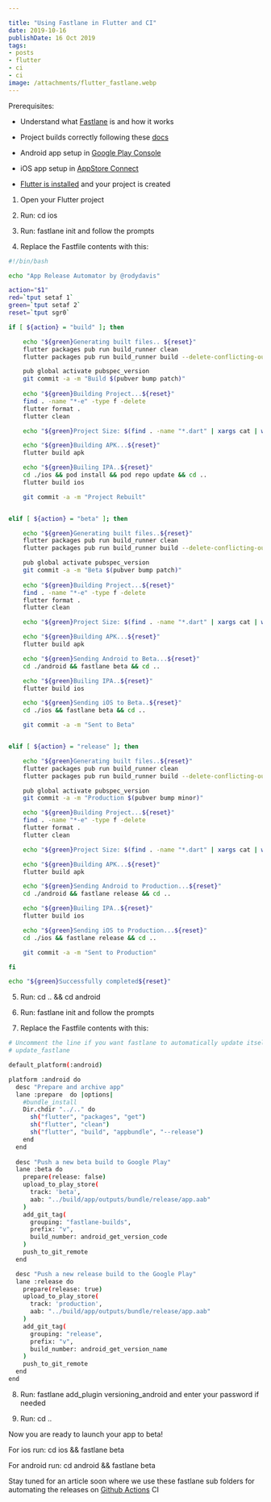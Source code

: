 ```yaml
---

title: "Using Fastlane in Flutter and CI"
date: 2019-10-16
publishDate: 16 Oct 2019
tags:
- posts
- flutter
- ci
- ci
image: /attachments/flutter_fastlane.webp
---
```


Prerequisites:

* Understand what [Fastlane](https://fastlane.tools/) is and how it works

* Project builds correctly following these [docs](https://flutter.dev/docs/deployment/cd)

* Android app setup in [Google Play Console](https://developer.android.com/distribute/console)

* iOS app setup in [AppStore Connect](https://appstoreconnect.apple.com/)

* [Flutter is installed](https://flutter.dev/docs/get-started/install) and your project is created

1. Open your Flutter project

1. Run: cd ios

1. Run: fastlane init and follow the prompts

1. Replace the Fastfile contents with this:

```bash
#!/bin/bash

echo "App Release Automator by @rodydavis"

action="$1"
red=`tput setaf 1`
green=`tput setaf 2`
reset=`tput sgr0`

if [ ${action} = "build" ]; then

    echo "${green}Generating built files.. ${reset}"
    flutter packages pub run build_runner clean
    flutter packages pub run build_runner build --delete-conflicting-outputs

    pub global activate pubspec_version
    git commit -a -m "Build $(pubver bump patch)"
    
    echo "${green}Building Project...${reset}"
    find . -name "*-e" -type f -delete
    flutter format .
    flutter clean

    echo "${green}Project Size: $(find . -name "*.dart" | xargs cat | wc -c)${reset}"

    echo "${green}Building APK...${reset}"
    flutter build apk

    echo "${green}Builing IPA..${reset}"
    cd ./ios && pod install && pod repo update && cd ..
    flutter build ios

    git commit -a -m "Project Rebuilt"


elif [ ${action} = "beta" ]; then

    echo "${green}Generating built files..${reset}"
    flutter packages pub run build_runner clean
    flutter packages pub run build_runner build --delete-conflicting-outputs

    pub global activate pubspec_version
    git commit -a -m "Beta $(pubver bump patch)"
    
    echo "${green}Building Project...${reset}"
    find . -name "*-e" -type f -delete
    flutter format .
    flutter clean

    echo "${green}Project Size: $(find . -name "*.dart" | xargs cat | wc -c)${reset}"

    echo "${green}Building APK...${reset}"
    flutter build apk

    echo "${green}Sending Android to Beta...${reset}"
    cd ./android && fastlane beta && cd ..

    echo "${green}Builing IPA..${reset}"
    flutter build ios

    echo "${green}Sending iOS to Beta..${reset}"
    cd ./ios && fastlane beta && cd ..

    git commit -a -m "Sent to Beta"


elif [ ${action} = "release" ]; then

    echo "${green}Generating built files..${reset}"
    flutter packages pub run build_runner clean
    flutter packages pub run build_runner build --delete-conflicting-outputs

    pub global activate pubspec_version
    git commit -a -m "Production $(pubver bump minor)"

    echo "${green}Building Project...${reset}"
    find . -name "*-e" -type f -delete
    flutter format .
    flutter clean

    echo "${green}Project Size: $(find . -name "*.dart" | xargs cat | wc -c)${reset}"

    echo "${green}Building APK...${reset}"
    flutter build apk

    echo "${green}Sending Android to Production...${reset}"
    cd ./android && fastlane release && cd ..

    echo "${green}Builing IPA..${reset}"
    flutter build ios

    echo "${green}Sending iOS to Production...${reset}"
    cd ./ios && fastlane release && cd ..

    git commit -a -m "Sent to Production"

fi

echo "${green}Successfully completed${reset}"
```

5. Run: cd .. && cd android

6. Run: fastlane init and follow the prompts

7. Replace the Fastfile contents with this:

```bash
# Uncomment the line if you want fastlane to automatically update itself
# update_fastlane

default_platform(:android)

platform :android do
  desc "Prepare and archive app"
  lane :prepare  do |options|
    #bundle_install
    Dir.chdir "../.." do
      sh("flutter", "packages", "get")
      sh("flutter", "clean")
      sh("flutter", "build", "appbundle", "--release")
    end
  end
  
  desc "Push a new beta build to Google Play"
  lane :beta do
    prepare(release: false)
    upload_to_play_store(
      track: 'beta',
      aab: "../build/app/outputs/bundle/release/app.aab"
    )
    add_git_tag(
      grouping: "fastlane-builds",
      prefix: "v",
      build_number: android_get_version_code
    )
    push_to_git_remote
  end

  desc "Push a new release build to the Google Play"
  lane :release do
    prepare(release: true)
    upload_to_play_store(
      track: 'production',
      aab: "../build/app/outputs/bundle/release/app.aab"
    )
    add_git_tag(
      grouping: "release",
      prefix: "v",
      build_number: android_get_version_name
    )
    push_to_git_remote
  end
end
```

8. Run: fastlane add_plugin versioning_android and enter your password if needed

9. Run: cd ..

Now you are ready to launch your app to beta!

For ios run: cd ios && fastlane beta

For android run: cd android && fastlane beta

Stay tuned for an article soon where we use these fastlane sub folders for automating the releases on [Github Actions](https://github.com/features/actions) CI
